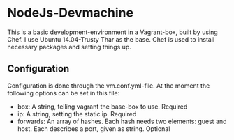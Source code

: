 # NodeJs-Devmachine

This is a basic development-environment in a Vagrant-box, built by using Chef.
I use Ubuntu 14.04-Trusty Thar as the base. Chef is used to install necessary
packages and setting things up.

## Configuration

Configuration is done through the vm.conf.yml-file. At the moment the following
options can be set in this file:
- box: A string, telling vagrant the base-box to use. Required
- ip: A string, setting the static ip. Required
- forwards: An array of hashes. Each hash needs two elements: guest and host.
Each describes a port, given as string. Optional
